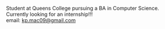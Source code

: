 Student at Queens College pursuing a BA in Computer Science.  
Currently looking for an internship!!!  
email: kp.mac09@gmail.com  

<!---
keithmcdade/keithmcdade is a ✨ special ✨ repository because its `README.md` (this file) appears on your GitHub profile.
You can click the Preview link to take a look at your changes.
--->
